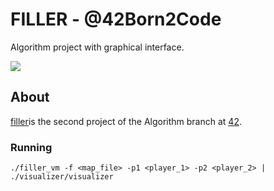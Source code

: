 # FILLER - @42Born2Code

Algorithm project with graphical interface.

![](https://github.com/jon-finkel/filler/blob/master/visu.gif)

## About

[filler][2]is the second project of the Algorithm branch at [42][1].

### Running

 	./filler_vm -f <map_file> -p1 <player_1> -p2 <player_2> | ./visualizer/visualizer

[1]: http://42.fr "42 Paris"
[2]: https://github.com/jon-finkel/filler/blob/master/project_instructions/filler.en.pdf "filler"
